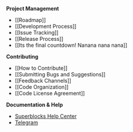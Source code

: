 **Project Management**
* [[Roadmap]]
* [[Development Process]]
* [[Issue Tracking]]
* [[Release Process]]
* [[Its the final countdown! Nanana nana nana]]

**Contributing**
* [[How to Contribute]]
* [[Submitting Bugs and Suggestions]]
* [[Feedback Channels]]
* [[Code Organization]]
* [[Code License Agreement]]

**Documentation & Help**
* [Superblocks Help Center](https://help.superblocks.com/)
* [Telegram](https://t.me/GetSuperblocks)